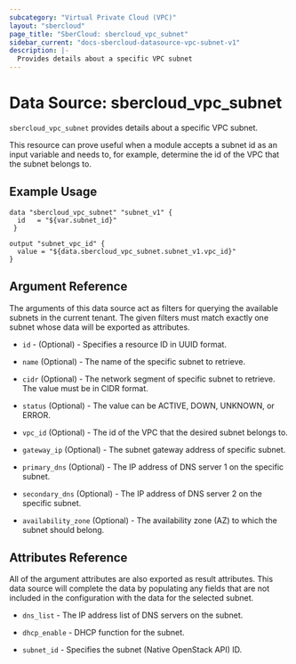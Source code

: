 ```yaml
---
subcategory: "Virtual Private Cloud (VPC)"
layout: "sbercloud"
page_title: "SberCloud: sbercloud_vpc_subnet"
sidebar_current: "docs-sbercloud-datasource-vpc-subnet-v1"
description: |-
  Provides details about a specific VPC subnet
---
```


# Data Source: sbercloud_vpc_subnet

`sbercloud_vpc_subnet` provides details about a specific VPC subnet.

This resource can prove useful when a module accepts a subnet id as
an input variable and needs to, for example, determine the id of the
VPC that the subnet belongs to.

## Example Usage

```hcl
data "sbercloud_vpc_subnet" "subnet_v1" {
  id   = "${var.subnet_id}"
 }

output "subnet_vpc_id" {
  value = "${data.sbercloud_vpc_subnet.subnet_v1.vpc_id}"
}
```

## Argument Reference

The arguments of this data source act as filters for querying the available
subnets in the current tenant. The given filters must match exactly one
subnet whose data will be exported as attributes.

* `id` - (Optional) - Specifies a resource ID in UUID format.

* `name` (Optional) - The name of the specific subnet to retrieve.

* `cidr` (Optional) - The network segment of specific subnet to retrieve. The value must be in CIDR format.

* `status` (Optional) - The value can be ACTIVE, DOWN, UNKNOWN, or ERROR.

* `vpc_id` (Optional) - The id of the VPC that the desired subnet belongs to.

* `gateway_ip` (Optional) - The subnet gateway address of specific subnet.

* `primary_dns` (Optional) - The IP address of DNS server 1 on the specific subnet.

* `secondary_dns` (Optional) - The IP address of DNS server 2 on the specific subnet.

* `availability_zone` (Optional) - The availability zone (AZ) to which the subnet should belong.

## **Attributes Reference**

All of the argument attributes are also exported as
result attributes. This data source will complete the data by populating
any fields that are not included in the configuration with the data for
the selected subnet.

* `dns_list` - The IP address list of DNS servers on the subnet.

* `dhcp_enable` - DHCP function for the subnet.

* `subnet_id` - Specifies the subnet (Native OpenStack API) ID.
